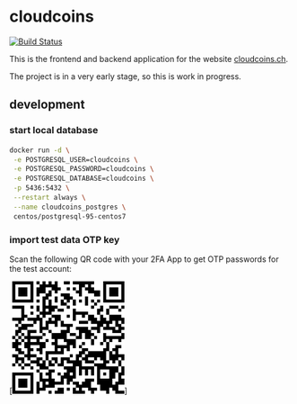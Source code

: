 # cloudcoins

[![Build Status](https://travis-ci.org/guggero/cloudcoins.svg?branch=master)](https://travis-ci.org/guggero/cloudcoins)

This is the frontend and backend application for the website [cloudcoins.ch](https://www.cloudcoins.ch).

The project is in a very early stage, so this is work in progress.

## development

### start local database

```bash
docker run -d \
 -e POSTGRESQL_USER=cloudcoins \
 -e POSTGRESQL_PASSWORD=cloudcoins \
 -e POSTGRESQL_DATABASE=cloudcoins \
 -p 5436:5432 \
 --restart always \
 --name cloudcoins_postgres \
 centos/postgresql-95-centos7
```

### import test data OTP key

Scan the following QR code with your 2FA App to get OTP passwords for the test account:

[![QR Code](doc/test-account-2fa-qrcode.png)]